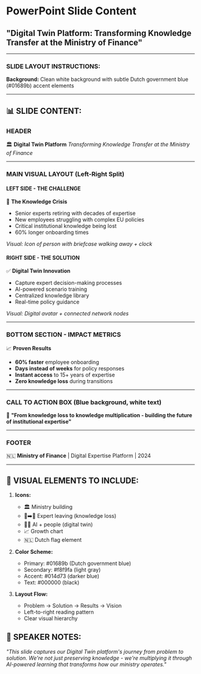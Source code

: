 # PowerPoint Slide Content
## "Digital Twin Platform: Transforming Knowledge Transfer at the Ministry of Finance"

---

### **SLIDE LAYOUT INSTRUCTIONS:**

**Background:** Clean white background with subtle Dutch government blue (#01689b) accent elements

---

## 📊 **SLIDE CONTENT:**

### **HEADER**
🏛️ **Digital Twin Platform**
*Transforming Knowledge Transfer at the Ministry of Finance*

---

### **MAIN VISUAL LAYOUT** (Left-Right Split)

#### **LEFT SIDE - THE CHALLENGE**
🚨 **The Knowledge Crisis**
- Senior experts retiring with decades of expertise
- New employees struggling with complex EU policies
- Critical institutional knowledge being lost
- 60% longer onboarding times

*Visual: Icon of person with briefcase walking away + clock*

#### **RIGHT SIDE - THE SOLUTION**
✅ **Digital Twin Innovation**
- Capture expert decision-making processes
- AI-powered scenario training
- Centralized knowledge library
- Real-time policy guidance

*Visual: Digital avatar + connected network nodes*

---

### **BOTTOM SECTION - IMPACT METRICS**

📈 **Proven Results**
- **60% faster** employee onboarding
- **Days instead of weeks** for policy responses  
- **Instant access** to 15+ years of expertise
- **Zero knowledge loss** during transitions

---

### **CALL TO ACTION BOX** (Blue background, white text)
🎯 **"From knowledge loss to knowledge multiplication - building the future of institutional expertise"**

---

### **FOOTER**
🇳🇱 **Ministry of Finance** | Digital Expertise Platform | 2024

---

## 🎨 **VISUAL ELEMENTS TO INCLUDE:**

1. **Icons:**
   - 🏛️ Ministry building
   - 👤➡️💼 Expert leaving (knowledge loss)
   - 🤖👥 AI + people (digital twin)
   - 📈 Growth chart
   - 🇳🇱 Dutch flag element

2. **Color Scheme:**
   - Primary: #01689b (Dutch government blue)
   - Secondary: #f8f9fa (light gray)
   - Accent: #014d73 (darker blue)
   - Text: #000000 (black)

3. **Layout Flow:**
   - Problem → Solution → Results → Vision
   - Left-to-right reading pattern
   - Clear visual hierarchy

## 📝 **SPEAKER NOTES:**
*"This slide captures our Digital Twin platform's journey from problem to solution. We're not just preserving knowledge - we're multiplying it through AI-powered learning that transforms how our ministry operates."*
